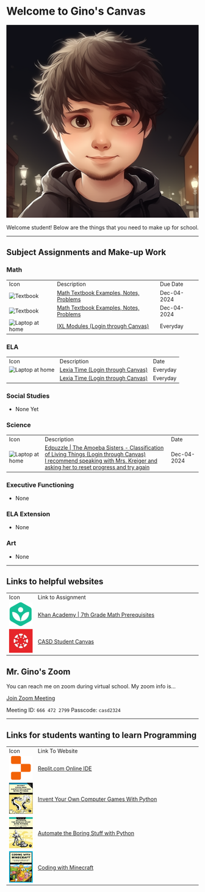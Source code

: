 # Welcome to Gino's Canvas #

<div align="center"><img src="/Assets/Canvas/Images/Chibi Manga Drawing of Gino 1024.png" alt="Mr. Gino Vincenzini"><br />

Welcome student! Below are the things that you need to make up for school.</div>

---

## Subject Assignments and Make-up Work ##

### Math ###

<table width="100%">
	<tr>
		<td>Icon</td>
		<td>Description</td>
		<td>Due Date</td>
	</tr>
	<tr>
		<td><img src="https://raw.githubusercontent.com/FortAwesome/Font-Awesome/6.x/svgs/solid/book.svg" alt="Textbook" /></td>
		<td><a href="/Assets/Canvas/Assignments/12-4-24 Math Makeup.pdf">
			Math Textbook Examples, Notes, Problems
		</a></td>
		<td>Dec-04-2024</td>
	</tr>
	<tr>
		<td><img src="https://raw.githubusercontent.com/FortAwesome/Font-Awesome/6.x/svgs/solid/book.svg" alt="Textbook" /></td>
		<td><a href="/Assets/Canvas/Assignments/12-8-24 Math Makeup.pdf">
			Math Textbook Examples, Notes, Problems
		</a></td>
		<td>Dec-04-2024</td>
	</tr>
	<tr>
		<td><img src="https://raw.githubusercontent.com/FortAwesome/Font-Awesome/6.x/svgs/solid/house-laptop.svg" alt="Laptop at home" /></td>
		<td><a href="https://casdschools.instructure.com/">
			IXL Modules (Login through Canvas)
		</a></td>
		<td>Everyday</td>
	</tr>
</table>

### ELA ###

<table width="100%">
	<tr>
		<td>Icon</td>
		<td>Description</td>
		<td>Date</td>
	</tr>
	<tr>
		<td><img src="https://raw.githubusercontent.com/FortAwesome/Font-Awesome/6.x/svgs/solid/house-laptop.svg" alt="Laptop at home" /></td>
		<td><a href="https://casdschools.instructure.com/">
			Lexia Time (Login through Canvas)
		</a></td>
		<td>Everyday</td>
	</tr>
	<tr>
		<td><i class="fa-solid fa-copy"></i></td>
		<td><a href="https://casdschools.instructure.com/">
			Lexia Time (Login through Canvas)
		</a></td>
		<td>Everyday</td>
	</tr>
</table>

### Social Studies ###

- None Yet

### Science ###

<table width="100%">
	<tr>
		<td>Icon</td>
		<td>Description</td>
		<td>Date</td>
	</tr>
	<tr>
		<td><img src="https://raw.githubusercontent.com/FortAwesome/Font-Awesome/6.x/svgs/solid/house-laptop.svg" alt="Laptop at home" /></td>
		<td><a href="https://casdschools.instructure.com/courses/4677/assignments/454578">
			Edpuzzle | The Amoeba Sisters - Classification of Living Things (Login through Canvas)<br/>
			I recommend speaking with Mrs. Kreiger and<br/>
			asking her to reset progress and try again
		</a></td>
		<td>Dec-04-2024</td>
	</tr>
</table>

### Executive Functioning ###

- None

### ELA Extension ###

- None

### Art ###

- None

---

## Links to helpful websites ##

<table width="100%">
<tr>
	<td width="15%">Icon</td>
	<td>Link to Assignment</td>
</tr>
<tr>
	<td width="15%"><a href="https://www.khanacademy.org/math/get-ready-for-7th-grade">
		<img src="/Assets/Canvas/Images/khan.png" alt="Khan Academy | 7th Grade Math Prerequisites" />
	</a></td>
	<td><a href="https://www.khanacademy.org/math/get-ready-for-7th-grade">
		Khan Academy | 7th Grade Math Prerequisites
	</a></td>
</tr>
<tr>
	<td width="15%"><a href="https://casdschools.instructure.com">
		<img src="/Assets/Canvas/Images/Canvas_Bug_Square.png.webp" alt="CASD Student Canvas" />
	</a></td>
	<td><a href="https://casdschools.instructure.com">
		CASD Student Canvas
	</a></td>
</tr>
</table>

## Mr. Gino's Zoom ##

You can reach me on zoom during virtual school. My zoom info is...

[Join Zoom Meeting](https://us05web.zoom.us/j/6664722799?pwd=wiyfl18SffP2eZTGDap1sY8YRlwJiw.1)

Meeting ID: `666 472 2799`
Passcode: `casd2324`

---

## Links for students wanting to learn Programming ##

<table width="100%">
<tr>
	<td width="15%">Icon</td>
	<td>Link To Website</td>
</tr>
<tr>
	<td width="15%"><a href="https://replit.com">
		<img src="/Assets/Canvas/Images/replit.png" alt="Replit.com Online IDE" />
	</a></td>
	<td><a href="https://replit.com">
		Replit.com Online IDE
	</a></td>
</tr>
<tr>
	<td width="15%"><a href="https://inventwithpython.com/invent4thed/">
		<img src="/Assets/Canvas/Images/cover_invent4th_thumb.webp" alt="Invent Your Own Computer Games With Python" />
	</a></td>
	<td><a href="https://inventwithpython.com/invent4thed/">
		Invent Your Own Computer Games With Python
	</a></td>
</tr>
<tr>
	<td width="15%"><a href="https://automatetheboringstuff.com/">
		<img src="/Assets/Canvas/Images/cover_automate2_thumb.jpg" alt="Automate the Boring Stuff with Python" />
	</a></td>
	<td><a href="https://automatetheboringstuff.com/">
		Automate the Boring Stuff with Python
	</a></td>
</tr>
<tr>
	<td width="15%"><a href="https://turtleappstore.com/book/">
		<img src="/Assets/Canvas/Images/book_cover_coding_with_minecraft.jpg" alt="Coding with Minecraft" />
	</a></td>
	<td><a href="https://turtleappstore.com/book/">
		Coding with Minecraft
	</a></td>
</tr>
</table>
